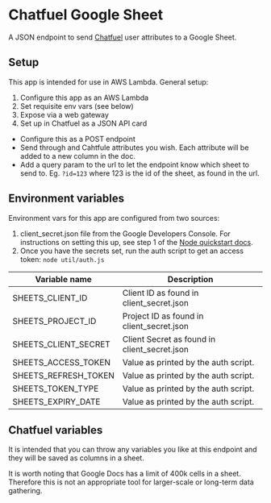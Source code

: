 Chatfuel Google Sheet
=====================

A JSON endpoint to send [Chatfuel](https://chatfuel.com/) user attributes to a
Google Sheet.

Setup
-----
This app is intended for use in AWS Lambda. General setup:

1. Configure this app as an AWS Lambda
2. Set requisite env vars (see below)
3. Expose via a web gateway
4. Set up in Chatfuel as a JSON API card
  * Configure this as a POST endpoint
  * Send through and Cahtfule attributes you wish. Each attribute will be added to a new column in the doc.
  * Add a query param to the url to let the endpoint know which sheet to send to. Eg. `?id=123` where 123 is the id of the sheet, as found in the url.

Environment variables
---------------------
Environment vars for this app are configured from two sources:

1. client_secret.json file from the Google Developers Console. For instructions on setting this up, see step 1 of the [Node quickstart docs](https://developers.google.com/sheets/api/quickstart/nodejs).
2. Once you have the secrets set, run the auth script to get an access token: `node util/auth.js`

Variable name        | Description         
---------------------|---------------------
SHEETS_CLIENT_ID     | Client ID as found in client_secret.json
SHEETS_PROJECT_ID    | Project ID as found in client_secret.json
SHEETS_CLIENT_SECRET | Client Secret as found in client_secret.json
SHEETS_ACCESS_TOKEN  | Value as printed by the auth script.
SHEETS_REFRESH_TOKEN | Value as printed by the auth script.
SHEETS_TOKEN_TYPE    | Value as printed by the auth script.
SHEETS_EXPIRY_DATE   | Value as printed by the auth script.

Chatfuel variables
------------------
It is intended that you can throw any variables you like at this endpoint and
they will be saved as columns in a sheet.

It is worth noting that Google Docs has a limit of 400k cells in a sheet. Therefore
this is not an appropriate tool for larger-scale or long-term data gathering.
